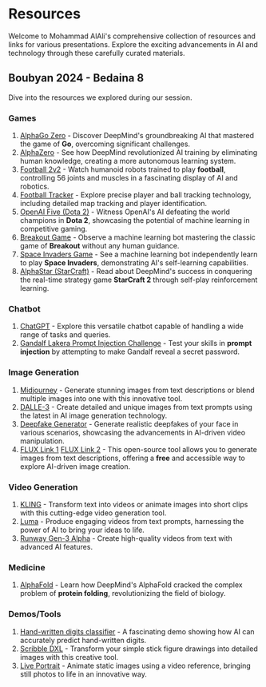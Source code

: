 # Resources
Welcome to Mohammad AlAli's comprehensive collection of resources and links for various presentations. Explore the exciting advancements in AI and technology through these carefully curated materials.

## Boubyan 2024 - Bedaina 8
Dive into the resources we explored during our session.

### Games
1. [AlphaGo Zero](https://www.youtube.com/watch?v=WXHFqTvfFSw) - Discover DeepMind's groundbreaking AI that mastered the game of **Go**, overcoming significant challenges.
2. [AlphaZero](https://www.youtube.com/watch?v=7L2sUGcOgh0) - See how DeepMind revolutionized AI training by eliminating human knowledge, creating a more autonomous learning system.
3. [Football 2v2](https://www.youtube.com/watch?v=foBwHVenxeU) - Watch humanoid robots trained to play **football**, controlling 56 joints and muscles in a fascinating display of AI and robotics.
4. [Football Tracker](https://github.com/roboflow/sports) - Explore precise player and ball tracking technology, including detailed map tracking and player identification.
5. [OpenAI Five (Dota 2)](https://openai.com/index/openai-five-defeats-dota-2-world-champions/) - Witness OpenAI's AI defeating the world champions in **Dota 2**, showcasing the potential of machine learning in competitive gaming.
6. [Breakout Game](https://www.youtube.com/watch?v=TmPfTpjtdgg) - Observe a machine learning bot mastering the classic game of **Breakout** without any human guidance.
7. [Space Invaders Game](https://www.youtube.com/watch?v=W2CAghUiofY) - See a machine learning bot independently learn to play **Space Invaders**, demonstrating AI's self-learning capabilities.
8. [AlphaStar (StarCraft)](https://deepmind.google/discover/blog/alphastar-mastering-the-real-time-strategy-game-starcraft-ii/) - Read about DeepMind's success in conquering the real-time strategy game **StarCraft 2** through self-play reinforcement learning.

### Chatbot
1. [ChatGPT](https://chatgpt.com/) - Explore this versatile chatbot capable of handling a wide range of tasks and queries.
2. [Gandalf Lakera Prompt Injection Challenge](https://gandalf.lakera.ai/) - Test your skills in **prompt injection** by attempting to make Gandalf reveal a secret password.

### Image Generation
1. [Midjourney](https://www.midjourney.com) - Generate stunning images from text descriptions or blend multiple images into one with this innovative tool.
2. [DALLE-3](https://openai.com/index/dall-e-3/) - Create detailed and unique images from text prompts using the latest in AI image generation technology.
3. [Deepfake Generator](https://deepfake.civai.org/) - Generate realistic deepfakes of your face in various scenarios, showcasing the advancements in AI-driven video manipulation.
4. [FLUX Link 1](https://huggingface.co/spaces/black-forest-labs/FLUX.1-schnell) [FLUX Link 2](https://huggingface.co/spaces/black-forest-labs/FLUX.1-dev) - This open-source tool allows you to generate images from text descriptions, offering a **free** and accessible way to explore AI-driven image creation.

### Video Generation
1. [KLING](https://klingai.com) - Transform text into videos or animate images into short clips with this cutting-edge video generation tool.
2. [Luma](https://lumalabs.ai/dream-machine) - Produce engaging videos from text prompts, harnessing the power of AI to bring your ideas to life.
3. [Runway Gen-3 Alpha](https://runwayml.com/) - Create high-quality videos from text with advanced AI features.

### Medicine
1. [AlphaFold](https://www.youtube.com/watch?v=gg7WjuFs8F4) - Learn how DeepMind's AlphaFold cracked the complex problem of **protein folding**, revolutionizing the field of biology.

### Demos/Tools
1. [Hand-written digits classifier](https://ufal.mff.cuni.cz/~courses/npfl129/2324/demos/mnist_web.html) - A fascinating demo showing how AI can accurately predict hand-written digits.
2. [Scribble DXL](https://huggingface.co/spaces/linoyts/scribble-sdxl-flash) - Transform your simple stick figure drawings into detailed images with this creative tool.
3. [Live Portrait](https://huggingface.co/spaces/KwaiVGI/LivePortrait) - Animate static images using a video reference, bringing still photos to life in an innovative way.



